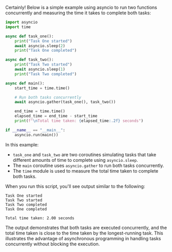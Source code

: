 Certainly! Below is a simple example using asyncio to run two functions concurrently and measuring the time it takes to complete both tasks:

```python
import asyncio
import time

async def task_one():
    print("Task One started")
    await asyncio.sleep(2)
    print("Task One completed")

async def task_two():
    print("Task Two started")
    await asyncio.sleep(1)
    print("Task Two completed")

async def main():
    start_time = time.time()

    # Run both tasks concurrently
    await asyncio.gather(task_one(), task_two())

    end_time = time.time()
    elapsed_time = end_time - start_time
    print(f"\nTotal time taken: {elapsed_time:.2f} seconds")

if __name__ == "__main__":
    asyncio.run(main())
```

In this example:

- `task_one` and `task_two` are two coroutines simulating tasks that take different amounts of time to complete using `asyncio.sleep`.
- The `main` coroutine uses `asyncio.gather` to run both tasks concurrently.
- The `time` module is used to measure the total time taken to complete both tasks.

When you run this script, you'll see output similar to the following:

```
Task One started
Task Two started
Task Two completed
Task One completed

Total time taken: 2.00 seconds
```

The output demonstrates that both tasks are executed concurrently, and the total time taken is close to the time taken by the longest-running task. This illustrates the advantage of asynchronous programming in handling tasks concurrently without blocking the execution.
